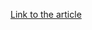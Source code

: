 [Link to the article](https://www.sentinelone.com/blog/moveit-transfer-exploited-to-drop-file-stealing-sql-shell/)
